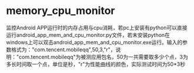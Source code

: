 # memory_cpu_monitor
监控Android APP运行时的内存占用与cpu消耗，若pc上安装有python可以直接运行android_app_mem_and_cpu_monitor.py文件，若未安装python在windows上可以双击android_app_mem_and_cpu_monitor.exe运行。输入的参数格式为："com.tencent.mobileqq",50,3,"r"，说明："com.tencent.mobileqq"为被测应用包名，50为一共需要取多少个点，3为多长时间取一个点，单位是秒，"r"为性能曲线的颜色，实际测试时间为50*3秒
